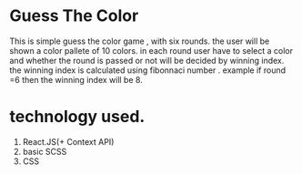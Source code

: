 # Guess The Color
This is simple guess the color game , with six rounds.
the user will be shown a color pallete of 10 colors.
in each round user have to select a color and whether the round is passed or not will be decided by winning index.
the winning index is calculated using fibonnaci number . example if round =6 then the winning index will be 8.

# technology used.
1. React.JS(+ Context API)
2. basic SCSS
3. CSS
